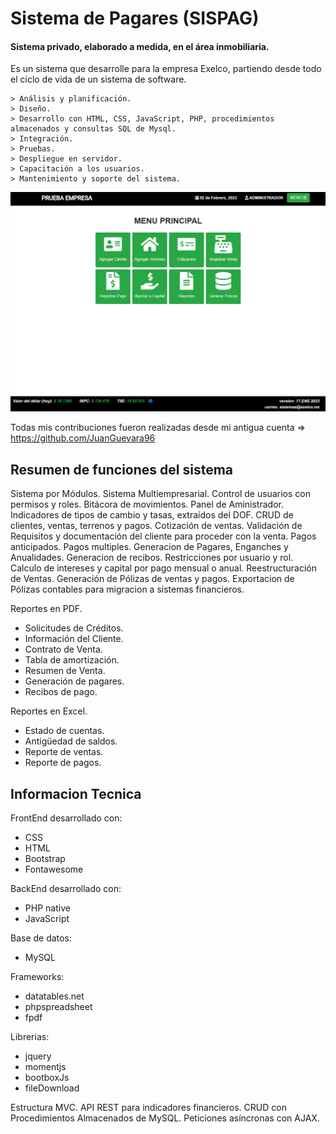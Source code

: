 Sistema de Pagares (SISPAG)
==
#### Sistema privado, elaborado a medida, en el área inmobiliaria.

Es un sistema que desarrolle para la empresa Exelco, partiendo desde todo el ciclo de vida de un sistema de software. 

    > Análisis y planificación.
    > Diseño.
    > Desarrollo con HTML, CSS, JavaScript, PHP, procedimientos almacenados y consultas SQL de Mysql. 
    > Integración.
    > Pruebas. 
    > Despliegue en servidor.
    > Capacitación a los usuarios.
    > Mantenimiento y soporte del sistema. 
    
![MENU-SISPAG](sispag.png)
   
Todas mis contribuciones fueron realizadas desde mi antigua cuenta => https://github.com/JuanGuevara96


## Resumen de funciones del sistema

Sistema por Módulos.
Sistema Multiempresarial.
Control de usuarios con permisos y roles.
Bitácora de movimientos.
Panel de Aministrador.
Indicadores de tipos de cambio y tasas, extraídos del DOF.
CRUD de clientes, ventas, terrenos y pagos.
Cotización de ventas. 
Validación de Requisitos y documentación del cliente para proceder con la venta.
Pagos anticipados.
Pagos multiples.
Generacion de Pagares, Enganches y Anualidades.
Generacion de recibos.
Restricciones por usuario y rol.
Calculo de intereses y capital por pago mensual o anual.
Reestructuración de Ventas.
Generación de Pólizas de ventas y pagos.
Exportacion de Pólizas contables para migracion a sistemas financieros. 

Reportes en PDF.
-	Solicitudes de Créditos.
-	Información del Cliente.
-	Contrato de Venta.
-	Tabla de amortización.
-   Resumen de Venta.
-	Generación de pagares.
-	Recibos de pago.

Reportes en Excel.
-	Estado de cuentas.
-	Antigüedad de saldos.
-	Reporte de ventas.
-	Reporte de pagos.


## Informacion Tecnica

FrontEnd desarrollado con:
- CSS
- HTML
- Bootstrap
- Fontawesome

BackEnd desarrollado con:
- PHP native
- JavaScript

Base de datos:
- MySQL

Frameworks:
- datatables.net
- phpspreadsheet
- fpdf

Librerias:
- jquery
- momentjs
- bootboxJs
- fileDownload


Estructura MVC.
API REST para indicadores financieros.
CRUD con Procedimientos Almacenados de MySQL.
Peticiones asíncronas con AJAX.
